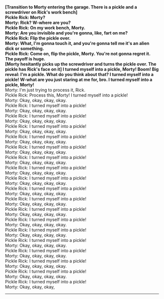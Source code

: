 **[Transition to Morty entering the garage. There is a pickle and a screwdriver on Rick's work bench]**  
**Pickle Rick: Morty?**  
**Morty: Rick? W-where are you?**  
**Pickle Rick: On my work bench, Morty.**  
**Morty: Are you invisible and you're gonna, like, fart on me?**  
**Pickle Rick: Flip the pickle over.**  
**Morty: What, I'm gonna touch it, and you're gonna tell me it's an alien dick or something.**  
**Pickle Rick: Come on, flip the pickle, Morty. You're not gonna regret it. The payoff is huge.**  
**[Morty hesitantly picks up the screwdriver and turns the pickle over. The pickle has Rick's face on it] I turned myself into a pickle, Morty! Boom! Big reveal: I'm a pickle. What do you think about that? I turned myself into a pickle! W-what are you just staring at me for, bro. I turned myself into a pickle, Morty!**  
Morty: I'm just trying to process it, Rick.  
Pickle Rick: Process this, Morty! I turned myself into a pickle!  
Morty: Okay, okay, okay, okay.  
Pickle Rick: I turned myself into a pickle!  
Morty: Okay, okay, okay, okay.  
Pickle Rick: I turned myself into a pickle!  
Morty: Okay, okay, okay, okay.  
Pickle Rick: I turned myself into a pickle!  
Morty: Okay, okay, okay, okay.  
Pickle Rick: I turned myself into a pickle!  
Morty: Okay, okay, okay, okay.  
Pickle Rick: I turned myself into a pickle!  
Morty: Okay, okay, okay, okay.  
Pickle Rick: I turned myself into a pickle!  
Morty: Okay, okay, okay, okay.  
Pickle Rick: I turned myself into a pickle!  
Morty: Okay, okay, okay, okay.  
Pickle Rick: I turned myself into a pickle!  
Morty: Okay, okay, okay, okay.  
Pickle Rick: I turned myself into a pickle!  
Morty: Okay, okay, okay, okay.  
Pickle Rick: I turned myself into a pickle!  
Morty: Okay, okay, okay, okay.  
Pickle Rick: I turned myself into a pickle!  
Morty: Okay, okay, okay, okay.  
Pickle Rick: I turned myself into a pickle!  
Morty: Okay, okay, okay, okay.  
Pickle Rick: I turned myself into a pickle!  
Morty: Okay, okay, okay, okay.  
Pickle Rick: I turned myself into a pickle!  
Morty: Okay, okay, okay, okay.  
Pickle Rick: I turned myself into a pickle!  
Morty: Okay, okay, okay, okay.  
Pickle Rick: I turned myself into a pickle!  
Morty: Okay, okay, okay, okay.  
Pickle Rick: I turned myself into a pickle!  
Morty: Okay, okay, okay, okay.  
Pickle Rick: I turned myself into a pickle!  
Morty: Okay, okay, okay,  
  
---  
  
